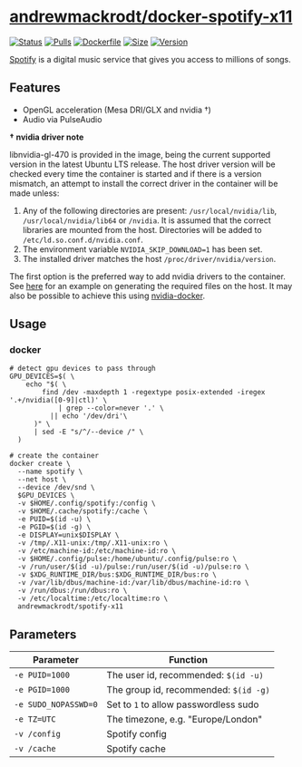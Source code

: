 # [andrewmackrodt/docker-spotify-x11](https://github.com/andrewmackrodt/dockerfiles/tree/master/spotify-x11)

[![Status](https://jenkins.mackrodt.io/buildStatus/icon?job=dockerfiles%2Fspotify-x11)][status]
[![Pulls](https://img.shields.io/docker/pulls/andrewmackrodt/spotify-x11.svg)][pulls]
[![Dockerfile](https://img.shields.io/github/size/andrewmackrodt/dockerfiles/spotify-x11/Dockerfile.svg?label=dockerfile)][dockerfile]
[![Size](https://img.shields.io/docker/image-size/andrewmackrodt/spotify-x11)][size]
[![Version](https://img.shields.io/docker/v/andrewmackrodt/spotify-x11)][version]

[status]: https://jenkins.mackrodt.io/job/dockerfiles/job/spotify-x11/
[pulls]: https://hub.docker.com/r/andrewmackrodt/spotify-x11
[dockerfile]: https://github.com/andrewmackrodt/dockerfiles/blob/master/spotify-x11/Dockerfile
[size]: https://microbadger.com/images/andrewmackrodt/spotify-x11
[version]: https://hub.docker.com/r/andrewmackrodt/spotify-x11/tags

[Spotify](https://www.spotify.com/)  is a digital music service that gives you
access to millions of songs.

## Features

* OpenGL acceleration (Mesa DRI/GLX and nvidia †)
* Audio via PulseAudio

**† nvidia driver note**

libnvidia-gl-470 is provided in the image, being the current supported version
in the latest Ubuntu LTS release. The host driver version will be checked every
time the container is started and if there is a version mismatch, an attempt
to install the correct driver in the container will be made unless:

1. Any of the following directories are present: `/usr/local/nvidia/lib`,
   `/usr/local/nvidia/lib64` or `/nvidia`. It is assumed that the correct
   libraries are mounted from the host. Directories will be added to
   `/etc/ld.so.conf.d/nvidia.conf`.
2. The environment variable `NVIDIA_SKIP_DOWNLOAD=1` has been set.
3. The installed driver matches the host `/proc/driver/nvidia/version`.

The first option is the preferred way to add nvidia drivers to the container.
See [here][gist] for an example on generating the required files on the host.
It may also be possible to achieve this using [nvidia-docker][nvidia-docker].

[gist]: https://gist.github.com/andrewmackrodt/e5f9eaf63c9296db73901796bc46a3f8
[nvidia-docker]: https://github.com/NVIDIA/nvidia-docker

## Usage
<span data-message="dockerhub formatting fix"></span>
### docker

```
# detect gpu devices to pass through
GPU_DEVICES=$( \
    echo "$( \
        find /dev -maxdepth 1 -regextype posix-extended -iregex '.+/nvidia([0-9]|ctl)' \
            | grep --color=never '.' \
          || echo '/dev/dri'\
      )" \
      | sed -E "s/^/--device /" \
  )

# create the container
docker create \
  --name spotify \
  --net host \
  --device /dev/snd \
  $GPU_DEVICES \
  -v $HOME/.config/spotify:/config \
  -v $HOME/.cache/spotify:/cache \
  -e PUID=$(id -u) \
  -e PGID=$(id -g) \
  -e DISPLAY=unix$DISPLAY \
  -v /tmp/.X11-unix:/tmp/.X11-unix:ro \
  -v /etc/machine-id:/etc/machine-id:ro \
  -v $HOME/.config/pulse:/home/ubuntu/.config/pulse:ro \
  -v /run/user/$(id -u)/pulse:/run/user/$(id -u)/pulse:ro \
  -v $XDG_RUNTIME_DIR/bus:$XDG_RUNTIME_DIR/bus:ro \
  -v /var/lib/dbus/machine-id:/var/lib/dbus/machine-id:ro \
  -v /run/dbus:/run/dbus:ro \
  -v /etc/localtime:/etc/localtime:ro \
  andrewmackrodt/spotify-x11
```

## Parameters

| Parameter | Function |
| --- | --- |
| `-e PUID=1000` | The user id, recommended: `$(id -u)` |
| `-e PGID=1000` | The group id, recommended: `$(id -g)` |
| `-e SUDO_NOPASSWD=0` | Set to `1` to allow passwordless sudo |
| `-e TZ=UTC` | The timezone, e.g. "Europe/London" |
| `-v /config` | Spotify config |
| `-v /cache` | Spotify cache |
